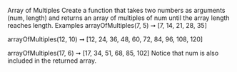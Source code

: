 
Array of Multiples
Create a function that takes two numbers as arguments (num, length) and returns an array of multiples of num until the array length reaches length.
Examples
arrayOfMultiples(7, 5) ➞ [7, 14, 21, 28, 35]

arrayOfMultiples(12, 10) ➞ [12, 24, 36, 48, 60, 72, 84, 96, 108, 120]

arrayOfMultiples(17, 6) ➞ [17, 34, 51, 68, 85, 102]
Notice that num is also included in the returned array.